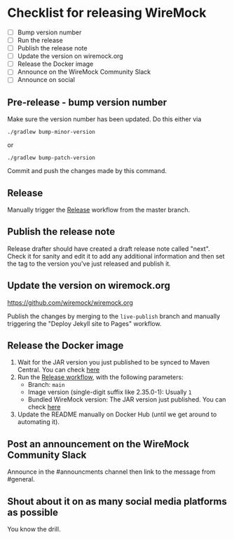 # Checklist for releasing WireMock

- [ ] Bump version number
- [ ] Run the release
- [ ] Publish the release note
- [ ] Update the version on wiremock.org
- [ ] Release the Docker image
- [ ] Announce on the WireMock Community Slack
- [ ] Announce on social

## Pre-release - bump version number
Make sure the version number has been updated. Do this either via

```
./gradlew bump-minor-version
```

or

```
./gradlew bump-patch-version
```

Commit and push the changes made by this command.

## Release
Manually trigger the [Release](https://github.com/wiremock/wiremock/actions/workflows/release.yml) workflow from the master branch.

## Publish the release note
Release drafter should have created a draft release note called "next". Check it for sanity and edit it to add any additional information and then set the tag
to the version you've just released and publish it.

## Update the version on wiremock.org
https://github.com/wiremock/wiremock.org

Publish the changes by merging to the `live-publish` branch and manually triggering the "Deploy Jekyll site to Pages" workflow.

## Release the Docker image

1. Wait for the JAR version you just published to be synced to Maven Central. You can check [here](https://repo1.maven.org/maven2/org/wiremock/wiremock/)
2. Run the [Release workflow](https://github.com/wiremock/wiremock-docker/actions/workflows/release.yml), with the following parameters:
    - Branch: `main`
    - Image version (single-digit suffix like 2.35.0-1): Usually `1` 
    - Bundled WireMock version: The JAR version just published. You can check [here](https://repo1.maven.org/maven2/org/wiremock/wiremock/)
3. Update the README manually on Docker Hub (until we get around to automating it).

## Post an announcement on the WireMock Community Slack
Announce in the #announcments channel then link to the message from #general.

## Shout about it on as many social media platforms as possible
You know the drill.